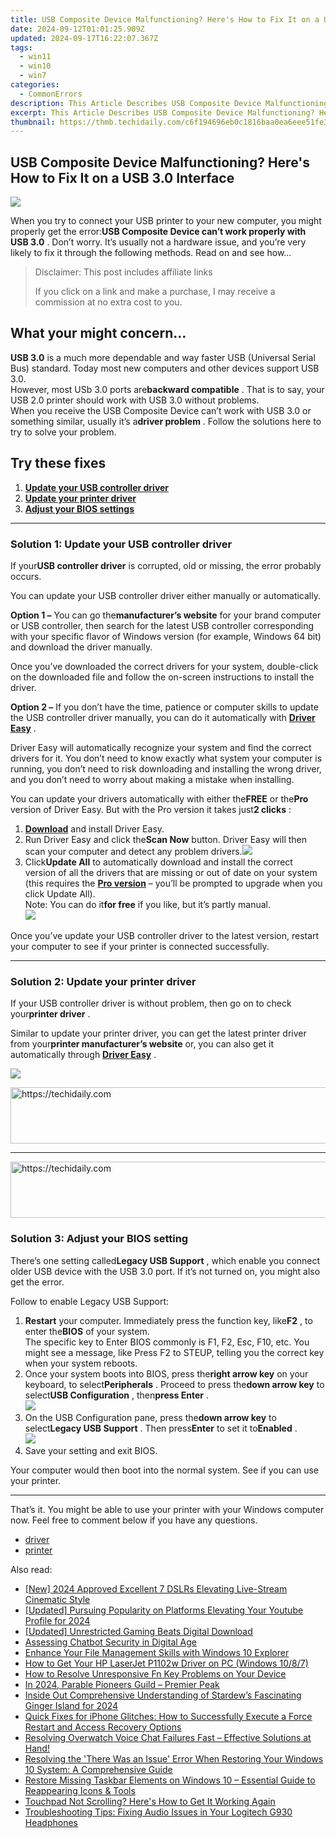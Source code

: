 ```yaml
---
title: USB Composite Device Malfunctioning? Here's How to Fix It on a USB 3.0 Interface
date: 2024-09-12T01:01:25.909Z
updated: 2024-09-17T16:22:07.367Z
tags:
  - win11
  - win10
  - win7
categories:
  - CommonErrors
description: This Article Describes USB Composite Device Malfunctioning? Here's How to Fix It on a USB 3.0 Interface
excerpt: This Article Describes USB Composite Device Malfunctioning? Here's How to Fix It on a USB 3.0 Interface
thumbnail: https://thmb.techidaily.com/c6f194696eb0c1816baa0ea6eee51fe354f8a71c5648179d5bd043f05b446b5b.jpg
---
```


## USB Composite Device Malfunctioning? Here's How to Fix It on a USB 3.0 Interface

![](https://images.drivereasy.com/wp-content/uploads/2018/09/img_5b9a2cf028591.jpg)
  
 When you try to connect your USB printer to your new computer, you might properly get the error:**USB Composite Device can’t work properly with USB 3.0** . Don’t worry. It’s usually not a hardware issue, and you’re very likely to fix it through the following methods. Read on and see how…

>  Disclaimer: This post includes affiliate links
>
>  If you click on a link and make a purchase, I may receive a commission at no extra cost to you.
>

## What your might concern…

**USB 3.0** is a much more dependable and way faster USB (Universal Serial Bus) standard. Today most new computers and other devices support USB 3.0.  
 However, most USb 3.0 ports are**backward compatible** . That is to say, your USB 2.0 printer should work with USB 3.0 without problems.  
 When you receive the USB Composite Device can’t work with USB 3.0 or something similar, usually it’s a**driver problem** . Follow the solutions here to try to solve your problem.

## Try these fixes

1. **[Update your USB controller driver](https://tools.techidaily.com/drivereasy/download/)**
2. **[Update your printer driver](https://tools.techidaily.com/drivereasy/download/)**
3. **[Adjust your BIOS settings](https://tools.techidaily.com/drivereasy/download/)**

---

### Solution 1: Update your USB controller driver

 If your**USB controller driver** is corrupted, old or missing, the error probably occurs.

 You can update your USB controller driver either manually or automatically.

**Option 1 –** You can go the**manufacturer’s website** for your brand computer or USB controller, then search for the latest USB controller corresponding with your specific flavor of Windows version (for example, Windows 64 bit) and download the driver manually.

 Once you’ve downloaded the correct drivers for your system, double-click on the downloaded file and follow the on-screen instructions to install the driver.

**Option 2 –** If you don’t have the time, patience or computer skills to update the USB controller driver manually, you can do it automatically with **[Driver Easy](https://tools.techidaily.com/drivereasy/download/)**  .

 Driver Easy will automatically recognize your system and find the correct drivers for it. You don’t need to know exactly what system your computer is running, you don’t need to risk downloading and installing the wrong driver, and you don’t need to worry about making a mistake when installing.

 You can update your drivers automatically with either the**FREE** or the**Pro** version of Driver Easy. But with the Pro version it takes just**2 clicks** :

1. [**Download**](https://tools.techidaily.com/drivereasy/download/) and install Driver Easy.
2. Run Driver Easy and click the**Scan Now** button. Driver Easy will then scan your computer and detect any problem drivers.![](https://images.drivereasy.com/wp-content/uploads/2018/09/img_5b9a2dfa5436f.jpg)
3. Click**Update All** to automatically download and install the correct version of all the drivers that are missing or out of date on your system (this requires the **[Pro version](https://tools.techidaily.com/drivereasy/download/)**  – you’ll be prompted to upgrade when you click Update All).  
 Note: You can do it**for free** if you like, but it’s partly manual.  
![](https://images.drivereasy.com/wp-content/uploads/2018/09/img_5b9a2f7906b8e.jpg)

 Once you’ve update your USB controller driver to the latest version, restart your computer to see if your printer is connected successfully.

---

### Solution 2: Update your printer driver

 If your USB controller driver is without problem, then go on to check your**printer driver** .

 Similar to update your printer driver, you can get the latest printer driver from your**printer manufacturer’s website** or, you can also get it automatically through **[Driver Easy](https://tools.techidaily.com/drivereasy/download/)**  .

![](https://images.drivereasy.com/wp-content/uploads/2018/09/img_5b9a4193324cf.jpg)

<!-- affiliate ads begin -->
<a href="https://aligracehair.sjv.io/c/5597632/2087239/19272" target="_top" id="2087239">
  <img src="//a.impactradius-go.com/display-ad/19272-2087239" border="0" alt="https://techidaily.com" width="728" height="90"/>
</a>
<img height="0" width="0" src="https://aligracehair.sjv.io/i/5597632/2087239/19272" style="position:absolute;visibility:hidden;" border="0" />
<!-- affiliate ads end -->

---

<!-- affiliate ads begin -->
<a href="https://appsumo.8odi.net/c/5597632/2068426/7443" target="_top" id="2068426">
  <img src="//a.impactradius-go.com/display-ad/7443-2068426" border="0" alt="https://techidaily.com" width="728" height="90"/>
</a>
<img height="0" width="0" src="https://appsumo.8odi.net/i/5597632/2068426/7443" style="position:absolute;visibility:hidden;" border="0" />
<!-- affiliate ads end -->

### Solution 3: Adjust your BIOS setting

 There’s one setting called**Legacy USB Support** , which enable you connect older USB device with the USB 3.0 port. If it’s not turned on, you might also get the error.

Follow to enable Legacy USB Support:

1. **Restart** your computer. Immediately press the function key, like**F2** , to enter the**BIOS** of your system.  
 The specific key to Enter BIOS commonly is F1, F2, Esc, F10, etc. You might see a message, like Press F2 to STEUP, telling you the correct key when your system reboots.
2. Once your system boots into BIOS, press the**right arrow key** on your keyboard, to select**Peripherals** . Proceed to press the**down arrow key** to select**USB Configuration** , then**press Enter** .  
![](https://images.drivereasy.com/wp-content/uploads/2018/09/img_5b9a40067e328.jpg)
3. On the USB Configuration pane, press the**down arrow key** to select**Legacy USB Support** . Then press**Enter** to set it to**Enabled** .  
![](https://images.drivereasy.com/wp-content/uploads/2018/09/img_5b9a3e993e8ad.jpg)
4. Save your setting and exit BIOS.

 Your computer would then boot into the normal system. See if you can use your printer.

---

 That’s it. You might be able to use your printer with your Windows computer now. Feel free to comment below if you have any questions.

* [driver](https://tools.techidaily.com/drivereasy/download/)
* [printer](https://tools.techidaily.com/drivereasy/download/)

<ins class="adsbygoogle"
     style="display:block"
     data-ad-format="autorelaxed"
     data-ad-client="ca-pub-7571918770474297"
     data-ad-slot="1223367746"></ins>

<ins class="adsbygoogle"
     style="display:block"
     data-ad-client="ca-pub-7571918770474297"
     data-ad-slot="8358498916"
     data-ad-format="auto"
     data-full-width-responsive="true"></ins>

<span class="atpl-alsoreadstyle">Also read:</span>
<div><ul>
<li><a href="https://youtube-tips.techidaily.com/024-approved-excellent-7-dslrs-elevating-live-stream-cinematic-style/"><u>[New] 2024 Approved Excellent 7 DSLRs Elevating Live-Stream Cinematic Style</u></a></li>
<li><a href="https://youtube-blog.techidaily.com/ed-pursuing-popularity-on-platforms-elevating-your-youtube-profile-for-2024/"><u>[Updated] Pursuing Popularity on Platforms Elevating Your Youtube Profile for 2024</u></a></li>
<li><a href="https://some-guidance.techidaily.com/updated-unrestricted-gaming-beats-digital-download/"><u>[Updated] Unrestricted Gaming Beats Digital Download</u></a></li>
<li><a href="https://tech-revival.techidaily.com/assessing-chatbot-security-in-digital-age/"><u>Assessing Chatbot Security in Digital Age</u></a></li>
<li><a href="https://win-howtos.techidaily.com/enhance-your-file-management-skills-with-windows-10-explorer/"><u>Enhance Your File Management Skills with Windows 10 Explorer</u></a></li>
<li><a href="https://driver-download.techidaily.com/how-to-get-your-hp-laserjet-p1102w-driver-on-pc-windows-1087/"><u>How to Get Your HP LaserJet P1102w Driver on PC (Windows 10/8/7)</u></a></li>
<li><a href="https://win-howtos.techidaily.com/how-to-resolve-unresponsive-fn-key-problems-on-your-device/"><u>How to Resolve Unresponsive Fn Key Problems on Your Device</u></a></li>
<li><a href="https://extra-approaches.techidaily.com/in-2024-parable-pioneers-guild-premier-peak/"><u>In 2024, Parable Pioneers Guild – Premier Peak</u></a></li>
<li><a href="https://visual-screen-recording.techidaily.com/inside-out-comprehensive-understanding-of-stardews-fascinating-ginger-island-for-2024/"><u>Inside Out Comprehensive Understanding of Stardew’s Fascinating Ginger Island for 2024</u></a></li>
<li><a href="https://fox-that.techidaily.com/quick-fixes-for-iphone-glitches-how-to-successfully-execute-a-force-restart-and-access-recovery-options/"><u>Quick Fixes for iPhone Glitches: How to Successfully Execute a Force Restart and Access Recovery Options</u></a></li>
<li><a href="https://win-howtos.techidaily.com/resolving-overwatch-voice-chat-failures-fast-effective-solutions-at-hand/"><u>Resolving Overwatch Voice Chat Failures Fast – Effective Solutions at Hand!</u></a></li>
<li><a href="https://win-howtos.techidaily.com/resolving-the-there-was-an-issue-error-when-restoring-your-windows-10-system-a-comprehensive-guide/"><u>Resolving the 'There Was an Issue' Error When Restoring Your Windows 10 System: A Comprehensive Guide</u></a></li>
<li><a href="https://win-howtos.techidaily.com/restore-missing-taskbar-elements-on-windows-10-essential-guide-to-reappearing-icons-and-tools/"><u>Restore Missing Taskbar Elements on Windows 10 – Essential Guide to Reappearing Icons & Tools</u></a></li>
<li><a href="https://win-howtos.techidaily.com/1723205730238-touchpad-not-scrolling-heres-how-to-get-it-working-again/"><u>Touchpad Not Scrolling? Here's How to Get It Working Again</u></a></li>
<li><a href="https://win-howtos.techidaily.com/troubleshooting-tips-fixing-audio-issues-in-your-logitech-g930-headphones/"><u>Troubleshooting Tips: Fixing Audio Issues in Your Logitech G930 Headphones</u></a></li>
</ul></div>

